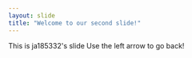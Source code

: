 ```yaml
---
layout: slide
title: "Welcome to our second slide!"
---
```

This is ja185332's slide
Use the left arrow to go back!
